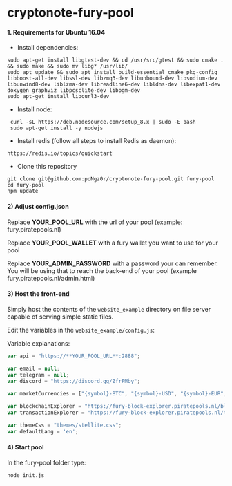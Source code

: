 cryptonote-fury-pool
======================

#### 1. Requirements for Ubuntu 16.04
* Install dependencies:
```
sudo apt-get install libgtest-dev && cd /usr/src/gtest && sudo cmake . && sudo make && sudo mv libg* /usr/lib/
sudo apt update && sudo apt install build-essential cmake pkg-config libboost-all-dev libssl-dev libzmq3-dev libunbound-dev libsodium-dev libunwind8-dev liblzma-dev libreadline6-dev libldns-dev libexpat1-dev doxygen graphviz libpcsclite-dev libpgm-dev
sudo apt-get install libcurl3-dev
```

* Install node: 
 ```
  curl -sL https://deb.nodesource.com/setup_8.x | sudo -E bash
  sudo apt-get install -y nodejs
```

* Install redis (follow all steps to install Redis as daemon):
```
https://redis.io/topics/quickstart
 ```

* Clone this repository
```
git clone git@github.com:poNgz0r/cryptonote-fury-pool.git fury-pool
cd fury-pool
npm update
```

#### 2) Adjust config.json
Replace **YOUR_POOL_URL** with the url of your pool (example: fury.piratepools.nl)

Replace **YOUR_POOL_WALLET** with a fury wallet you want to use for your pool

Replace **YOUR_ADMIN_PASSWORD** with a password your can remember. You will be using that to reach the back-end of your pool (example fury.piratepools.nl/admin.html)


#### 3) Host the front-end
Simply host the contents of the `website_example` directory on file server capable of serving simple static files.

Edit the variables in the `website_example/config.js`:

Variable explanations:

```javascript
var api = "https://**YOUR_POOL_URL**:2888";

var email = null;
var telegram = null;
var discord = "https://discord.gg/ZfrPMby";

var marketCurrencies = ["{symbol}-BTC", "{symbol}-USD", "{symbol}-EUR", "{symbol}-CAD"];

var blockchainExplorer = "https://fury-block-explorer.piratepools.nl/block/{id}";
var transactionExplorer = "https://fury-block-explorer.piratepools.nl/tx/{id}";

var themeCss = "themes/stellite.css";
var defaultLang = 'en';
```

#### 4) Start pool
In the fury-pool folder type:
```
node init.js
```
